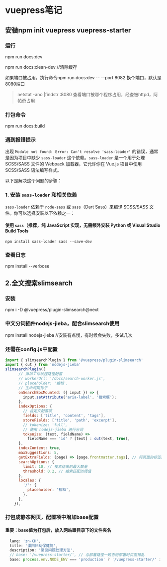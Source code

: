 # vuepress笔记

## 安装npm init vuepress vuepress-starter

### 运行

npm run docs:dev

npm run docs:clean-dev //清除缓存

 如果端口被占用，执行命令npm run docs:dev -- --port 8082  换个端口，默认是8080端口

> netstat -ano |findstr  :8080   查看端口被哪个程序占用，经查被httpd，阿帕奇占用

### 打包命令

npm run docs:build

### 遇到报错提示

出现 `Module not found: Error: Can't resolve 'sass-loader'` 的错误，通常是因为项目中缺少 `sass-loader` 这个依赖。`sass-loader` 是一个用于处理 SCSS/SASS 文件的 Webpack 加载器，它允许你在 Vue.js 项目中使用 SCSS/SASS 语法编写样式。

以下是解决这个问题的步骤：

### 1. 安装 `sass-loader` 和相关依赖

`sass-loader` 依赖于 `node-sass` 或 `sass`（Dart Sass）来编译 SCSS/SASS 文件。你可以选择安装以下依赖之一：

#### 使用 `sass`（推荐，纯 JavaScript 实现，无需额外安装 Python 或 Visual Studio Build Tools

```
npm install sass-loader sass --save-dev
```

### 查看日志

npm install --verbose

## 2.全文搜索slimsearch

### 安装

npm i -D @vuepress/plugin-slimsearch@next

### 中文分词插件nodejs-jieba，配合slimsearch使用

npm install nodejs-jieba    //安装有点慢，有时候会失败，多试几次

### 还需在config.js中配置

```javascript
import { slimsearchPlugin } from '@vuepress/plugin-slimsearch'
import { cut } from 'nodejs-jieba'
slimsearchPlugin({
      // 添加工作线程路径配置
      // workerUrl: '/docs/search-worker.js',
      // placeholder: '搜档',
      // 生命周期钩子
      onSearchBoxMounted: ({ input }) => {
        input.setAttribute('aria-label', '搜索框');
      },
      indexOptions: {
        // 自定义配置项
        fields: ['title', 'content', 'tags'],
        storeFields: ['title', 'path', 'excerpt'],
        // tokenize: 'full',
        // 使用 nodejs-jieba 进行分词
        tokenize: (text, fieldName) =>
          fieldName === 'id' ? [text] : cut(text, true),
      },
      indexContent: true,
      maxSuggestions: 5,
      getExtraFields: (page) => [page.frontmatter.tags], // 将页面的标签加入搜索索引
      searchOptions: {
        limit: 10, // 搜索结果的最大数量
        threshold: 0.2, // 搜索匹配的阈值
      },
      locales: {
        '/': {
          placeholder: '搜档',
        },
      },
    }),
```



### 打包成静态网页，配置项中增加base配置

#### 重要：base值为打包后，放入网站跟目录下的文件夹名

```javascript
  lang: 'zn-CH',
  title: '溧阳妇幼保健院',
  description: '常见问题处理方法',
  // base: '/vuepress-starter/', // 与部署路径一致否则部署时页面错乱
  base: process.env.NODE_ENV === 'production' ? '/vuepress-starter/' : '/',

```



